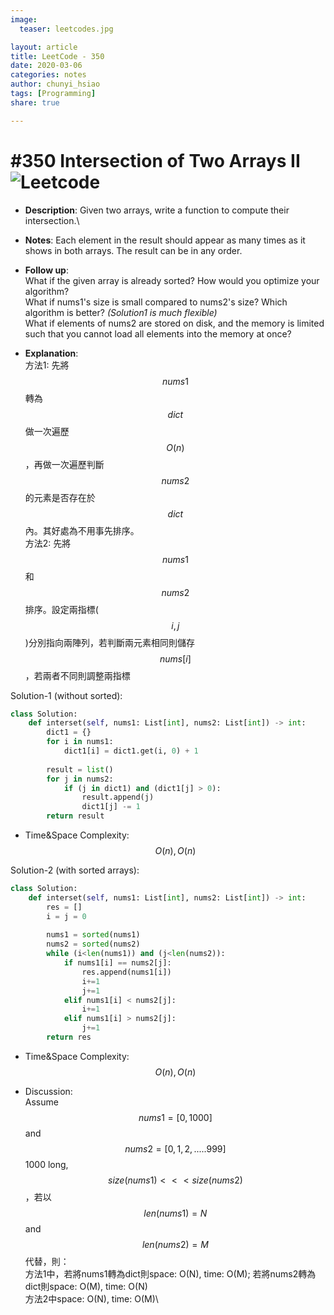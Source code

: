 ```yaml
---
image:
  teaser: leetcodes.jpg

layout: article
title: LeetCode - 350
date: 2020-03-06
categories: notes
author: chunyi_hsiao
tags: [Programming]
share: true

---
```

# #350 Intersection of Two Arrays II ![Leetcode](https://img.shields.io/badge/Easy-Leetcode-green.svg)

- **Description**: Given two arrays, write a function to compute their intersection.\
- **Notes**: 
Each element in the result should appear as many times as it shows in both arrays. The result can be in any order.

- **Follow up**:\
What if the given array is already sorted? How would you optimize your algorithm?\
What if nums1's size is small compared to nums2's size? Which algorithm is better? *(Solution1 is much flexible)*\
What if elements of nums2 are stored on disk, and the memory is limited such that you cannot load all elements into the memory at once?

- **Explanation**: \
方法1: 先將$$nums1$$轉為$$dict$$做一次遍歷$$O(n)$$，再做一次遍歷判斷$$nums2$$的元素是否存在於$$dict$$內。其好處為不用事先排序。\
方法2: 先將$$nums1$$和$$nums2$$排序。設定兩指標($$i, j$$)分別指向兩陣列，若判斷兩元素相同則儲存$$nums[i]$$，若兩者不同則調整兩指標

Solution-1 (without sorted):
```python
class Solution:
    def interset(self, nums1: List[int], nums2: List[int]) -> int:
        dict1 = {}
        for i in nums1:
            dict1[i] = dict1.get(i, 0) + 1
        
        result = list()
        for j in nums2:
            if (j in dict1) and (dict1[j] > 0):
                result.append(j)
                dict1[j] -= 1
        return result
```
- Time&Space Complexity: $$O(n), O(n)$$


Solution-2 (with sorted arrays):
```python
class Solution:
    def interset(self, nums1: List[int], nums2: List[int]) -> int:
        res = []
        i = j = 0
        
        nums1 = sorted(nums1)
        nums2 = sorted(nums2)
        while (i<len(nums1)) and (j<len(nums2)):
            if nums1[i] == nums2[j]:
                res.append(nums1[i])
                i+=1
                j+=1
            elif nums1[i] < nums2[j]:
                i+=1
            elif nums1[i] > nums2[j]:
                j+=1
        return res
```
- Time&Space Complexity: $$O(n), O(n)$$

- Discussion:\
Assume $$nums1=[0,1000]$$ and $$nums2=[0,1,2,.....999]$$ 1000 long, $$size(nums1) <<< size(nums2)$$，若以$$len(nums1)=N$$ and $$len(nums2)=M$$代替，則：\
方法1中，若將nums1轉為dict則space: O(N), time: O(M); 若將nums2轉為dict則space: O(M), time: O(N)\
方法2中space: O(N), time: O(M)\

